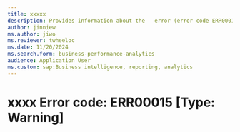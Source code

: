 ```yaml
---
title: xxxxx
description: Provides information about the   error (error code ERR00015) in Business performance analytics in Microsoft Dynamics 365 Finance.
author: jinniew
ms.author: jiwo
ms.reviewer: twheeloc 
ms.date: 11/20/2024
ms.search.form: business-performance-analytics
audience: Application User
ms.custom: sap:Business intelligence, reporting, analytics
---
```

# xxxx Error code: ERR00015 [Type: Warning]
